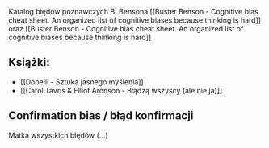 Katalog błędów poznawczych B. Bensona [[Buster Benson - Cognitive bias cheat sheet. An organized list of cognitive biases because thinking is hard]]
oraz [[Buster Benson - Cognitive bias cheat sheet. An organized list of cognitive biases because thinking is hard]]
## Książki:
- [[Dobelli - Sztuka jasnego myślenia]]
- [[Carol Tavris & Elliot Aronson - Błądzą wszyscy (ale nie ja)]]


## Confirmation bias / błąd konfirmacji
Matka wszystkich błędów (...)
